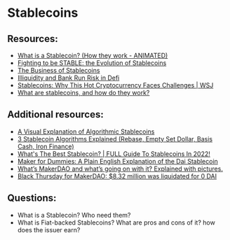 # Stablecoins

## Resources:

* [What is a Stablecoin? (How they work - ANIMATED)](https://www.youtube.com/watch?v=pGzfexGmuVw)
* [Fighting to be STABLE: the Evolution of Stablecoins](https://medium.com/dragonfly-research/fighting-to-be-stable-the-evolution-of-stablecoins-aca81fb432f9)
* [The Business of Stablecoins](https://medium.com/blockchain-capital-blog/business-models-behind-stablecoins-cae801533798)
* [Illiquidity and Bank Run Risk in Defi](https://medium.com/alethio/overlooked-risk-illiquidity-and-bank-runs-on-compound-finance-5d6fc3922d0d)
* [Stablecoins: Why This Hot Cryptocurrency Faces Challenges | WSJ](https://www.youtube.com/watch?v=GEvxWQmloLw)
* [What are stablecoins, and how do they work?](https://www.youtube.com/watch?v=fdPmjHtQ5aM)


## Additional resources:
* [A Visual Explanation of Algorithmic Stablecoins](https://medium.com/dragonfly-research/a-visual-explanation-of-algorithmic-stablecoins-9a0c1f0f51a0)
* [3 Stablecoin Algorithms Explained (Rebase, Empty Set Dollar, Basis Cash, Iron Finance)](https://www.youtube.com/watch?v=S7-rfvpEpJs)
* [What's The Best Stablecoin? | FULL Guide To Stablecoins In 2022!](https://www.youtube.com/watch?v=pfIq8aRNVZc)
* [Maker for Dummies: A Plain English Explanation of the Dai Stablecoin](https://medium.com/cryptolinks/maker-for-dummies-a-plain-english-explanation-of-the-dai-stablecoin-e4481d79b90)
* [What’s MakerDAO and what’s going on with it? Explained with pictures.](https://hackernoon.com/whats-makerdao-and-what-s-going-on-with-it-explained-with-pictures-f7ebf774e9c2)
* [Black Thursday for MakerDAO: $8.32 million was liquidated for 0 DAI](https://medium.com/@whiterabbit_hq/black-thursday-for-makerdao-8-32-million-was-liquidated-for-0-dai-36b83cac56b6)


## Questions:

* What is a Stablecoin? Who need them?
* What is Fiat-backed Stablecoins? What are pros and cons of it? how does the issuer earn?

